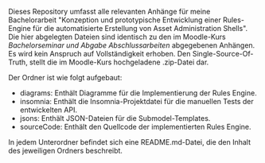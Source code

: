 Dieses Repository umfasst alle relevanten Anhänge für meine Bachelorarbeit "Konzeption und prototypische Entwicklung einer Rules-Engine für die automatisierte Erstellung von Asset Administration Shells".
Die hier abgelegten Dateien sind identisch zu den im Moodle-Kurs _Bachelorseminar und Abgabe Abschlussarbeiten_ abgegebenen Anhängen.
Es wird kein Anspruch auf Vollständigkeit erhoben. Den Single-Source-Of-Truth, stellt die im Moodle-Kurs hochgeladene .zip-Datei dar.


Der Ordner ist wie folgt aufgebaut:

- diagrams: Enthält Diagramme für die Implementierung der Rules Engine.
- insomnia: Enthält die Insomnia-Projektdatei für die manuellen Tests der entwickelten API.
- jsons: Enthält JSON-Dateien für die Submodel-Templates.
- sourceCode: Enthält den Quellcode der implementierten Rules Engine.

In jedem Unterordner befindet sich eine README.md-Datei, die den Inhalt des jeweiligen Ordners beschreibt.
